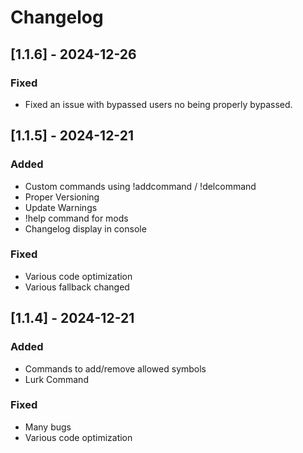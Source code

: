 # Changelog

## [1.1.6] - 2024-12-26
### Fixed
- Fixed an issue with bypassed users no being properly bypassed.

## [1.1.5] - 2024-12-21
### Added
- Custom commands using !addcommand / !delcommand
- Proper Versioning
- Update Warnings
- !help command for mods
- Changelog display in console

### Fixed
- Various code optimization
- Various fallback changed

## [1.1.4] - 2024-12-21
### Added
- Commands to add/remove allowed symbols
- Lurk Command

### Fixed
- Many bugs
- Various code optimization
